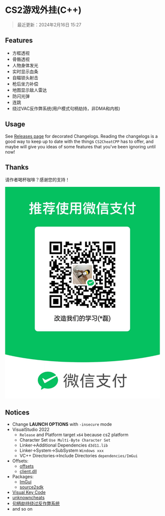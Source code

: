 # CS2游戏外挂(C++)

> 最近更新：2024年2月16日 15:27

## Features

- 方框透视
- 骨骼透视
- 人物身体发光
- 实时显示血条
- 自瞄锁头射击
- 枪后坐力补偿
- 地图显示敌人雷达
- 防闪光弹
- 连跳
- 绕过VAC反作弊系统(用户模式句柄劫持，非DMA和内核)

## Usage

See [Releases page](https://github.com/yinleiCoder/cs2-cheat-cpp/releases)  for decorated Changelogs. Reading the changelogs is a good way to keep up to date with the things `CS2CheatCPP` has to offer, and maybe will give you ideas of some features that you've been ignoring until now!

## Thanks

请作者喝杯咖啡？感谢您的支持！

![wechat](./wechat.jpg)

## Notices

- Change **LAUNCH OPTIONS**  with `-insecure` mode
- VisualStudio 2022
	- `Release` and Platform target `x64` because cs2 platform
	- Character Set `Use Multi-Byte Character Set`
	- Linker->Additional Dependencies `d3d11.lib`
	- Linker->System->SubSystem `Windows xxx`
	- VC++ Directories->Include Directories `dependencies/ImGui`
- Offsets:
	- [offsets](https://github.com/a2x/cs2-dumper/blob/main/generated/offsets.hpp)
	- [client.dll](https://github.com/a2x/cs2-dumper/blob/main/generated/client.dll.hpp)
- Packages:
	- [ImGui](https://github.com/ocornut/imgui)
	- [source2sdk](https://github.com/neverlosecc/source2sdk/tree/cs2/sdk)
- [Visual Key Code](https://learn.microsoft.com/en-us/windows/win32/inputdev/virtual-key-codes)
- [unknowncheats](https://www.unknowncheats.me/forum/index.php)
- [句柄劫持绕过反作弊系统](https://github.com/Apxaey/Handle-Hijacking-Anti-Cheat-Bypass)
- and so on
